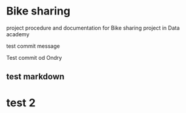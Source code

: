 # Bike sharing
project procedure and documentation for Bike sharing project in Data academy

test commit message

Test commit od Ondry

## test markdown
# test 2